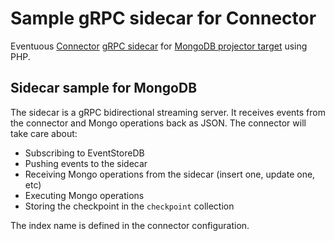 # Sample gRPC sidecar for Connector

Eventuous [Connector][1] [gRPC sidecar][3] for [MongoDB projector target][2] using PHP.

[1]: https://eventuous.dev/connector/connector-concept/
[2]: https://eventuous.dev/connector/targets/mongo-target/
[3]: https://eventuous.dev/connector/projectors/grpc/

## Sidecar sample for MongoDB

The sidecar is a gRPC bidirectional streaming server. It receives events from the connector and Mongo operations back as JSON. The connector will take care about:
- Subscribing to EventStoreDB
- Pushing events to the sidecar
- Receiving Mongo operations from the sidecar (insert one, update one, etc)
- Executing Mongo operations
- Storing the checkpoint in the `checkpoint` collection

The index name is defined in the connector configuration.
